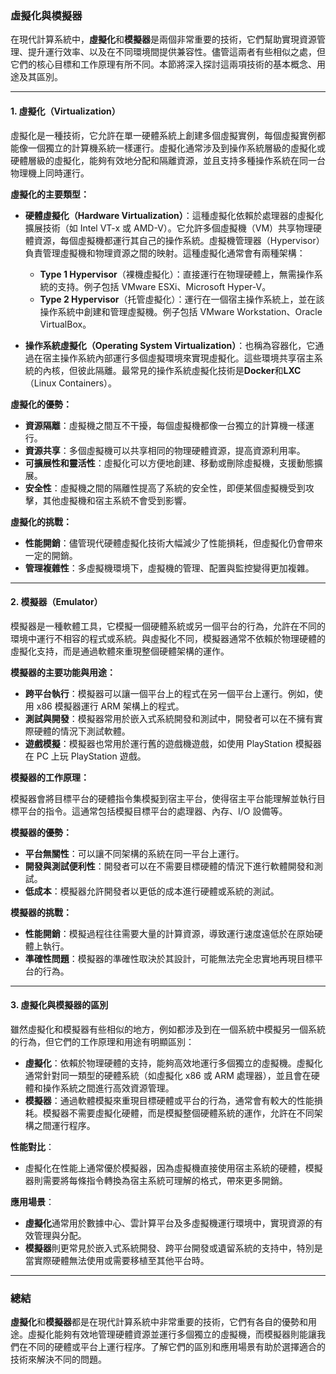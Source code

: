 ### 虛擬化與模擬器

在現代計算系統中，**虛擬化**和**模擬器**是兩個非常重要的技術，它們幫助實現資源管理、提升運行效率、以及在不同環境間提供兼容性。儘管這兩者有些相似之處，但它們的核心目標和工作原理有所不同。本節將深入探討這兩項技術的基本概念、用途及其區別。

---

#### 1. **虛擬化（Virtualization）**

虛擬化是一種技術，它允許在單一硬體系統上創建多個虛擬實例，每個虛擬實例都能像一個獨立的計算機系統一樣運行。虛擬化通常涉及到操作系統層級的虛擬化或硬體層級的虛擬化，能夠有效地分配和隔離資源，並且支持多種操作系統在同一台物理機上同時運行。

**虛擬化的主要類型：**

- **硬體虛擬化（Hardware Virtualization）**：這種虛擬化依賴於處理器的虛擬化擴展技術（如 Intel VT-x 或 AMD-V）。它允許多個虛擬機（VM）共享物理硬體資源，每個虛擬機都運行其自己的操作系統。虛擬機管理器（Hypervisor）負責管理虛擬機和物理資源之間的映射。這種虛擬化通常會有兩種架構：
  - **Type 1 Hypervisor**（裸機虛擬化）：直接運行在物理硬體上，無需操作系統的支持。例子包括 VMware ESXi、Microsoft Hyper-V。
  - **Type 2 Hypervisor**（托管虛擬化）：運行在一個宿主操作系統上，並在該操作系統中創建和管理虛擬機。例子包括 VMware Workstation、Oracle VirtualBox。

- **操作系統虛擬化（Operating System Virtualization）**：也稱為容器化，它通過在宿主操作系統內部運行多個虛擬環境來實現虛擬化。這些環境共享宿主系統的內核，但彼此隔離。最常見的操作系統虛擬化技術是**Docker**和**LXC**（Linux Containers）。

**虛擬化的優勢：**

- **資源隔離**：虛擬機之間互不干擾，每個虛擬機都像一台獨立的計算機一樣運行。
- **資源共享**：多個虛擬機可以共享相同的物理硬體資源，提高資源利用率。
- **可擴展性和靈活性**：虛擬化可以方便地創建、移動或刪除虛擬機，支援動態擴展。
- **安全性**：虛擬機之間的隔離性提高了系統的安全性，即便某個虛擬機受到攻擊，其他虛擬機和宿主系統不會受到影響。

**虛擬化的挑戰：**

- **性能開銷**：儘管現代硬體虛擬化技術大幅減少了性能損耗，但虛擬化仍會帶來一定的開銷。
- **管理複雜性**：多虛擬機環境下，虛擬機的管理、配置與監控變得更加複雜。

---

#### 2. **模擬器（Emulator）**

模擬器是一種軟體工具，它模擬一個硬體系統或另一個平台的行為，允許在不同的環境中運行不相容的程式或系統。與虛擬化不同，模擬器通常不依賴於物理硬體的虛擬化支持，而是通過軟體來重現整個硬體架構的運作。

**模擬器的主要功能與用途：**

- **跨平台執行**：模擬器可以讓一個平台上的程式在另一個平台上運行。例如，使用 x86 模擬器運行 ARM 架構上的程式。
- **測試與開發**：模擬器常用於嵌入式系統開發和測試中，開發者可以在不擁有實際硬體的情況下測試軟體。
- **遊戲模擬**：模擬器也常用於運行舊的遊戲機遊戲，如使用 PlayStation 模擬器在 PC 上玩 PlayStation 遊戲。

**模擬器的工作原理：**

模擬器會將目標平台的硬體指令集模擬到宿主平台，使得宿主平台能理解並執行目標平台的指令。這通常包括模擬目標平台的處理器、內存、I/O 設備等。

**模擬器的優勢：**

- **平台無關性**：可以讓不同架構的系統在同一平台上運行。
- **開發與測試便利性**：開發者可以在不需要目標硬體的情況下進行軟體開發和測試。
- **低成本**：模擬器允許開發者以更低的成本進行硬體或系統的測試。

**模擬器的挑戰：**

- **性能開銷**：模擬過程往往需要大量的計算資源，導致運行速度遠低於在原始硬體上執行。
- **準確性問題**：模擬器的準確性取決於其設計，可能無法完全忠實地再現目標平台的行為。

---

#### 3. **虛擬化與模擬器的區別**

雖然虛擬化和模擬器有些相似的地方，例如都涉及到在一個系統中模擬另一個系統的行為，但它們的工作原理和用途有明顯區別：

- **虛擬化**：依賴於物理硬體的支持，能夠高效地運行多個獨立的虛擬機。虛擬化通常針對同一類型的硬體系統（如虛擬化 x86 或 ARM 處理器），並且會在硬體和操作系統之間進行高效資源管理。
- **模擬器**：通過軟體模擬來重現目標硬體或平台的行為，通常會有較大的性能損耗。模擬器不需要虛擬化硬體，而是模擬整個硬體系統的運作，允許在不同架構之間運行程序。

**性能對比**：
- 虛擬化在性能上通常優於模擬器，因為虛擬機直接使用宿主系統的硬體，模擬器則需要將每條指令轉換為宿主系統可理解的格式，帶來更多開銷。

**應用場景**：
- **虛擬化**通常用於數據中心、雲計算平台及多虛擬機運行環境中，實現資源的有效管理與分配。
- **模擬器**則更常見於嵌入式系統開發、跨平台開發或遺留系統的支持中，特別是當實際硬體無法使用或需要移植至其他平台時。

---

### 總結

**虛擬化**和**模擬器**都是在現代計算系統中非常重要的技術，它們有各自的優勢和用途。虛擬化能夠有效地管理硬體資源並運行多個獨立的虛擬機，而模擬器則能讓我們在不同的硬體或平台上運行程序。了解它們的區別和應用場景有助於選擇適合的技術來解決不同的問題。